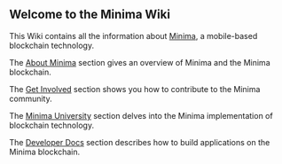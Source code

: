 ## Welcome to the Minima Wiki

This Wiki contains all the information about [Minima](https://minima.global/), a mobile-based blockchain technology.

The [About Minima](./about/index.md) section gives an overview of Minima and the Minima blockchain.

The [Get Involved](./getInvolved/index.md) section shows you how to contribute to the Minima community.

The [Minima University](./learn/index.md) section delves into the Minima implementation of blockchain technology.

The [Developer Docs](./development/index.md) section describes how to build applications on the Minima blockchain.
